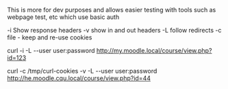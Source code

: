 
This is more for dev purposes and allows easier testing with tools
such as webpage test, etc which use basic auth

-i Show response headers
-v show in and out headers
-L follow redirects
-c file - keep and re-use cookies



curl -i -L --user user:password http://my.moodle.local/course/view.php?id=123

curl -c /tmp/curl-cookies -v -L --user user:password http://he.moodle.cqu.local/course/view.php?id=44

